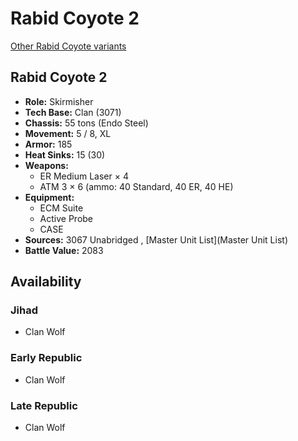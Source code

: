 # Rabid Coyote 2 

[Other Rabid Coyote variants](../rabid_coyote.md) 

## Rabid Coyote 2 

- **Role:** Skirmisher 
- **Tech Base:** Clan (3071) 
- **Chassis:** 55 tons (Endo Steel) 
- **Movement:** 5 / 8, XL 
- **Armor:** 185 
- **Heat Sinks:** 15 (30) 
- **Weapons:** 
  - ER Medium Laser × 4 
  - ATM 3 × 6 (ammo: 40 Standard, 40 ER, 40 HE) 
- **Equipment:** 
  - ECM Suite 
  - Active Probe 
  - CASE 
- **Sources:** 3067 Unabridged , [Master Unit List](Master Unit List) 
- **Battle Value:** 2083 

## Availability 

### Jihad 

- Clan Wolf 

### Early Republic 

- Clan Wolf 

### Late Republic 

- Clan Wolf 

